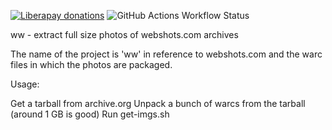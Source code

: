 [![Liberapay donations](https://img.shields.io/liberapay/patrons/56kmodem.svg?logo=liberapay)](https://liberapay.com/56kmodem/donate) ![GitHub Actions Workflow Status](https://img.shields.io/github/actions/workflow/status/56k-modem/streamlink/.github%2Fworkflows%2Fdocker-image.yml)

ww - extract full size photos of webshots.com archives

The name of the project is 'ww' in reference to webshots.com and the warc files in which the photos are packaged.

Usage:

Get a tarball from archive.org
Unpack a bunch of warcs from the tarball (around 1 GB is good)
Run get-imgs.sh

